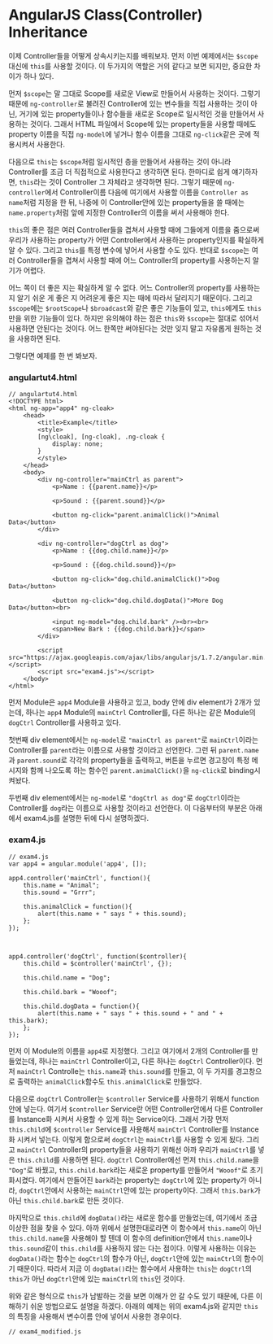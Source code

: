 AngularJS Class(Controller) Inheritance
========================================
이제 Controller들을 어떻게 상속시키는지를 배워보자. 먼저 이번 예제에서는 `$scope`대신에 `this`를 사용할 것이다. 이 두가지의 역할은 거의 같다고 보면 되지만, 중요한 차이가 하나 있다.   
  
먼저 `$scope`는 말 그대로 Scope를 새로운 View로 만들어서 사용하는 것이다. 그렇기 때문에 `ng-controller`로 불려진 Controller에 있는 변수들을 직접 사용하는 것이 아닌, 거기에 있는 property들이나 함수들을 새로운 Scope로 일시적인 것을 만들어서 사용하는 것이다. 그래서 HTML 파일에서 Scope에 있는 property들을 사용할 때에도 property 이름을 직접 `ng-model`에 넣거나 함수 이름을 그대로 `ng-click`같은 곳에 적용시켜서 사용한다.
  
다음으로 `this`는 `$scope`처럼 일시적인 층을 만들어서 사용하는 것이 아니라 Controller를 조금 더 직접적으로 사용한다고 생각하면 된다. 한마디로 쉽게 얘기하자면, `this`라는 것이 Controller 그 자체라고 생각하면 된다. 그렇기 때문에 `ng-controller`에서 Controller이름 다음에 여기에서 사용할 이름을 `Controller as name`처럼 지정을 한 뒤, 나중에 이 Controller안에 있는 property들을 쓸 때에는 `name.property`처럼 앞에 지정한 Controller의 이름을 써서 사용해야 한다.  
  
`this`의 좋은 점은 여러 Controller들을 겹쳐서 사용할 때에 그들에게 이름을 줌으로써 우리가 사용하는 property가 어떤 Controller에서 사용하는 property인지를 확실하게 알 수 있다. 그리고 `this`를 특정 변수에 넣어서 사용할 수도 있다. 반대로 `$scope`는 여러 Controller들을 겹쳐서 사용할 때에 어느 Controller의 property를 사용하는지 알기가 어렵다.  
   
어느 쪽이 더 좋은 지는 확실하게 알 수 없다. 어느 Controller의 property를 사용하는지 알기 쉬운 게 좋은 지 어려운게 좋은 지는 때에 따라서 달리지기 때문이다. 그리고 `$scope`에는 `$rootScope`나 `$broadcast`와 같은 좋은 기능들이 있고, `this`에게도 `this`만을 위한 기능들이 있다. 하지만 유의해야 하는 점은 `this`와 `$scope`는 절대로 섞어서 사용하면 안된다는 것이다. 어느 한쪽만 써야된다는 것만 잊지 말고 자유롭게 원하는 것을 사용하면 된다.   
  
그렇다면 예제를 한 번 봐보자.   
  
  
### angulartut4.html

~~~
// angulartut4.html
<!DOCTYPE html>
<html ng-app="app4" ng-cloak>
	<head>
		<title>Example</title>
		<style>
		[ng\cloak], [ng-cloak], .ng-cloak {
			display: none;
		}
		</style>
	</head>
	<body>
		<div ng-controller="mainCtrl as parent">
			<p>Name : {{parent.name}}</p>

			<p>Sound : {{parent.sound}}</p>

			<button ng-click="parent.animalClick()">Animal Data</button>
		</div>

		<div ng-controller="dogCtrl as dog">
			<p>Name : {{dog.child.name}}</p>
			
			<p>Sound : {{dog.child.sound}}</p>

			<button ng-click="dog.child.animalClick()">Dog Data</button>

			<button ng-click="dog.child.dogData()">More Dog Data</button><br>

			<input ng-model="dog.child.bark" /><br><br>
			<span>New Bark : {{dog.child.bark}}</span>
		</div>

		<script src="https://ajax.googleapis.com/ajax/libs/angularjs/1.7.2/angular.min.js"></script>
		<script src="exam4.js"></script>
	</body>
</html>
~~~
먼저 Module은 `app4` Module을 사용하고 있고, body 안에 div element가 2개가 있는데, 하나는 `app4` Module의 `mainCtrl` Controller를, 다른 하나는 같은 Module의 `dogCtrl` Controller를 사용하고 있다.   
  
첫번째 div element에서는 `ng-model`로 `"mainCtrl as parent"`로 `mainCtrl`이라는 Controller를 `parent`라는 이름으로 사용할 것이라고 선언한다. 그런 뒤 `parent.name`과 `parent.sound`로 각각의 property들을 출력하고, 버튼을 누르면 경고창이 특정 메시지와 함께 나오도록 하는 함수인 `parent.animalClick()`을 `ng-click`로 binding시켜놨다.   
  
두번째 div element에서는 `ng-model`로 `"dogCtrl as dog"`로 `dogCtrl`이라는 Controller를 `dog`라는 이름으로 사용할 것이라고 선언한다. 이 다음부터의 부분은 아래에서 exam4.js를 설명한 뒤에 다시 설명하겠다.   
  
   
### exam4.js

~~~
// exam4.js
var app4 = angular.module('app4', []);

app4.controller('mainCtrl', function(){
	this.name = "Animal";
	this.sound = "Grrr";

	this.animalClick = function(){
		alert(this.name + " says " + this.sound);
	};
});



app4.controller('dogCtrl', function($controller){
	this.child = $controller('mainCtrl', {});

	this.child.name = "Dog";

	this.child.bark = "Wooof";

	this.child.dogData = function(){
		alert(this.name + " says " + this.sound + " and " + this.bark);
	};
});
~~~
먼저 이 Module의 이름을 `app4`로 지정했다. 그리고 여기에서 2개의 Controller를 만들었는데, 하나는 `mainCtrl` Controller이고, 다른 하나는 `dogCtrl` Controller이다. 먼저 `mainCtrl` Controlle는 `this.name`과 `this.sound`를 만들고, 이 두 가지를 경고창으로 출력하는 `animalClick`함수도 `this.animalClick`로 만들었다.  
  
다음으로 `dogCtrl` Controller는 `$controller` Service를 사용하기 위해서 function안에 넣는다. 여기서 `$controller` Service란 어떤 Controller안에서 다른 Controller를 Instance화 시켜서 사용할 수 있게 하는 Service이다. 그래서 가장 먼저 `this.child`에 `$controller` Service를 사용해서 `mainCtrl` Controller를 Instance화 시켜서 넣는다. 이렇게 함으로써 `dogCtrl`는 `mainCtrl`를 사용할 수 있게 됬다. 그리고 `mainCtrl` Controller의 property들을 사용하기 위해선 아까 우리가 `mainCtrl`를 넣은 `this.child`를 사용하면 된다. `dogCtrl` Controller에선 먼저 `this.child.name`을 `"Dog"`로 바꿨고, `this.child.bark`라는 새로운 property를 만들어서 `"Wooof"`로 초기화시켰다. 여기에서 만들어진 `bark`라는 property는 `dogCtrl`에 있는 property가 아니라, `dogCtrl`안에서 사용하는 `mainCtrl`안에 있는 property이다. 그래서 `this.bark`가 아닌 `this.child.bark`로 만든 것이다.   
  
마지막으로 `this.child`에 `dogData()`라는 새로운 함수를 만들었는데, 여기에서 조금 이상한 점을 찾을 수 있다. 아까 위에서 설명한대로라면 이 함수에서 `this.name`이 아닌 `this.child.name`을 사용해야 할 텐데 이 함수의 definition안에서 `this.name`이나 `this.sound`같이 `this.child`를 사용하지 않는 다는 점이다. 이렇게 사용하는 이유는 `dogData()`라는 함수는 `dogCtrl`의 함수가 아닌, `dogCtrl`안에 있는 `mainCtrl`의 함수이기 때문이다. 따라서 지금 이 `dogData()`라는 함수에서 사용하는 `this`는 `dogCtrl`의 `this`가 아닌 `dogCtrl`안에 있는 `mainCtrl`의 `this`인 것이다.   
  
위와 같은 형식으로 `this`가 남발하는 것을 보면 이해가 안 갈 수도 있기 때문에, 다른 이해하기 쉬운 방법으로도 설명을 하겠다. 아래의 예제는 위의 exam4.js와 같지만 `this`의 특징을 사용해서 변수이름 안에 넣어서 사용한 경우이다.  
  

~~~
// exam4_modified.js

~~~








